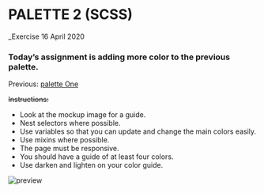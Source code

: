 # PALETTE 2 (SCSS)

_Exercise 16 April 2020
 


### Today’s assignment is adding more color to the previous palette.

Previous:
[palette One](https://nadiamariduena.github.io/first-palette/)

~~Instructions:~~
* Look at the mockup image for a guide.
* Nest selectors where possible.
* Use variables so that you can update and change the main colors easily.
* Use mixins where possible.
* The page must be responsive.
* You should have a guide of at least four colors.
* Use darken and lighten on your color guide.



![preview](https://imagizer.imageshack.com/img924/3051/eiMPRt.gif)
